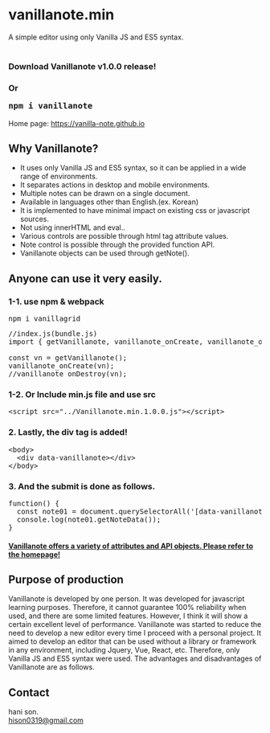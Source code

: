 # vanillanote.min
A simple editor using only Vanilla JS and ES5 syntax.<br><br>

### Download Vanillanote v1.0.0 release!
### Or <pre>npm i vanillanote</pre>
Home page: https://vanilla-note.github.io

## Why Vanillanote?
* It uses only Vanilla JS and ES5 syntax, so it can be applied in a wide range of environments.
* It separates actions in desktop and mobile environments.
* Multiple notes can be drawn on a single document.
* Available in languages other than English.(ex. Korean)
* It is implemented to have minimal impact on existing css or javascript sources.
* Not using innerHTML and eval..
* Various controls are possible through html tag attribute values.
* Note control is possible through the provided function API.
* Vanillanote objects can be used through getNote().

## Anyone can use it very easily.
### 1-1. use npm & webpack
<pre>npm i vanillagrid</pre>

<pre>
//index.js(bundle.js)
import { getVanillanote, vanillanote_onCreate, vanillanote_onDestroy } from 'vanillanote';

const vn = getVanillanote();
vanillanote_onCreate(vn);
//vanillanote_onDestroy(vn);
</pre>

### 1-2. Or Include min.js file and use src

<pre>
&lt;script src="../Vanillanote.min.1.0.0.js"&gt;&lt;/script&gt;
</pre>

### 2. Lastly, the div tag is added!

<pre>
&lt;body&gt;
  &lt;div data-vanillanote&gt;&lt;/div&gt;
&lt;/body&gt;
</pre>

### 3. And the submit is done as follows.

<pre>
function() {
  const note01 = document.querySelectorAll('[data-vanillanote]')[0];
  console.log(note01.getNoteData());
}
</pre>

#### [Vanillanote offers a variety of attributes and API objects. Please refer to the homepage!](https://vanilla-note.github.io)

## Purpose of production
Vanillanote is developed by one person. It was developed for javascript learning purposes. Therefore, it cannot guarantee 100% reliability when used, and there are some limited features. However, I think it will show a certain excellent level of performance. Vanillanote was started to reduce the need to develop a new editor every time I proceed with a personal project. It aimed to develop an editor that can be used without a library or framework in any environment, including Jquery, Vue, React, etc. Therefore, only Vanilla JS and ES5 syntax were used. The advantages and disadvantages of Vanillanote are as follows.

## Contact
hani son.  
hison0319@gmail.com